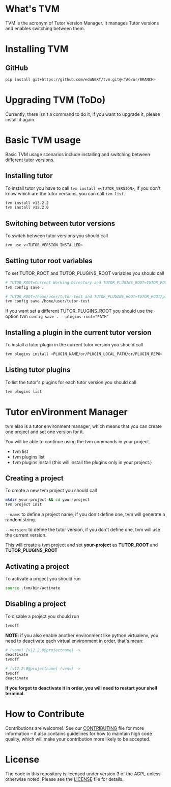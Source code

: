 # What's TVM
TVM is the acronym of Tutor Version Manager. It manages Tutor versions and enables switching between them.

# Installing TVM

## GitHub
```bash
pip install git+https://github.com/eduNEXT/tvm.git@<TAG/or/BRANCH>
```

# Upgrading TVM (ToDo)
Currently, there isn't a command to do it, if you want to upgrade it, please install it again.

# Basic TVM usage
Basic TVM usage scenarios include installing and switching between different tutor versions.

## Installing tutor
To install tutor you have to call `tvm install v<TUTOR_VERSION>`, if you don't know which are the
tutor versions, you can call `tvm list`.

```bash
tvm install v13.2.2
tvm install v12.2.0
```

## Switching between tutor versions
To switch between tutor versions you should call

```bash
tvm use v<TUTOR_VERSION_INSTALLED>
```

## Setting tutor root variables
To set TUTOR_ROOT and TUTOR_PLUGINS_ROOT variables you should call

```bash
# TUTOR_ROOT=Current Working Directory and TUTOR_PLUGINS_ROOT=TUTOR_ROOT/plugins
tvm config save .

# TUTOR_ROOT=/home/user/tutor-test and TUTOR_PLUGINS_ROOT=TUTOR_ROOT/plugins
tvm config save /home/user/tutor-test
```
If you want set a different TUTOR_PLUGINS_ROOT you should use
the option tvm `config save . --plugins-root="PATH"`

## Installing a plugin in the current tutor version
To install a tutor plugin in the current tutor version you should call

```bash
tvm plugins install <PLUGIN_NAME/or/PLUGIN_LOCAL_PATH/or/PLUGIN_REPO>
```

## Listing tutor plugins
To list the tutor's plugins for each tutor version you should call

```bash
tvm plugins list
```

# Tutor enVironment Manager
tvm also is a tutor environment manager, which means that you can create one project and
set one version for it.

You will be able to continue using the tvm commands in your project.

- tvm list
- tvm plugins list
- tvm plugins install (this will install the plugins only in your project.)

## Creating a project
To create a new tvm project you should call
```bash
mkdir your-project && cd your-project
tvm project init
```
`--name`: to define a project name, if you don't define one, tvm will generate a random string.

`--version`: to define the tutor version, if you don't define one, tvm will use the current version.

This will create a tvm project and set **your-project** as **TUTOR_ROOT** and **TUTOR_PLUGINS_ROOT**

## Activating a project
To activate a project you should run

```bash
source .tvm/bin/activate
```

## Disabling a project
To disable a project you should run

```bash
tvmoff
```

**NOTE**: if you also enable another environment like python virtualenv, you need to deactivate each
virtual environment in order, that's mean:

```bash
# (venv) [v12.2.0@projectname] ->
deactivate
tvmoff

# [v12.2.0@projectname] (venv) ->
tvmoff
deactivate
```

**If you forgot to deactivate it in order, you will need to restart your shell terminal.**

# How to Contribute
Contributions are welcome!. See our [CONTRIBUTING](https://github.com/edunext/tvm/blob/master/CONTRIBUTING.md)
file for more information – it also contains guidelines for how to maintain high code quality, which will make your
contribution more likely to be accepted.

# License
The code in this repository is licensed under version 3 of the AGPL unless
otherwise noted. Please see the [LICENSE](https://github.com/edunext/tvm/blob/main/LICENSE) file for details.